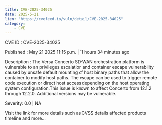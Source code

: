 ```yaml
---
title: CVE-2025-34025
date: 2025-5-21
lien: "https://cvefeed.io/vuln/detail/CVE-2025-34025"
category:
    - CVE
---
```


CVE ID : CVE-2025-34025

Published :  May 21
2025
11:15 p.m. | 11 hours
34 minutes ago

Description : The Versa Concerto SD-WAN orchestration platform is vulnerable to an privileges escalation and container escape vulnerability caused by unsafe default mounting of host binary paths that allow the container to modify host paths. The escape can be used to trigger remote code execution or direct host access depending on the host operating system configuration.This issue is known to affect Concerto from 12.1.2 through 12.2.0. Additional versions may be vulnerable.

Severity: 0.0 | NA

Visit the link for more details
such as CVSS details
affected products
timeline
and more...

